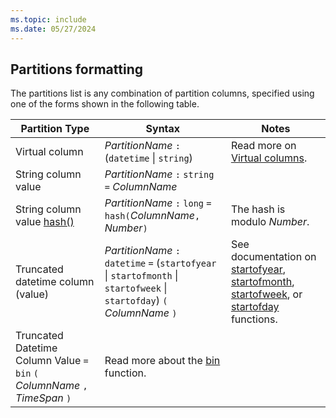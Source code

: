 ```yaml
---
ms.topic: include
ms.date: 05/27/2024
---
```


## Partitions formatting

The partitions list is any combination of partition columns, specified using one of the forms shown in the following table.

|Partition Type|Syntax|Notes|
|--|--|--|
|Virtual column|*PartitionName* `:` (`datetime` \| `string`)|Read more on [Virtual columns](../management/external-tables-azure-storage.md#virtual-columns).|
|String column value|*PartitionName* `:` `string` `=` *ColumnName*||
|String column value [hash()](../query/hash-function.md)|*PartitionName* `:` `long` `=` `hash(`*ColumnName*`,` *Number*`)`|The hash is modulo *Number*.|
|Truncated datetime column (value)|*PartitionName* `:` `datetime` `=` (`startofyear` \| `startofmonth` \| `startofweek` \| `startofday`) `(` *ColumnName* `)`|See documentation on [startofyear](../query/startofyear-function.md), [startofmonth](../query/startofmonth-function.md), [startofweek](../query/startofweek-function.md), or [startofday](../query/startofday-function.md) functions.|
|Truncated Datetime Column Value `=` `bin` `(` *ColumnName* `,` *TimeSpan* `)`|Read more about the [bin](../query/bin-function.md) function.||
